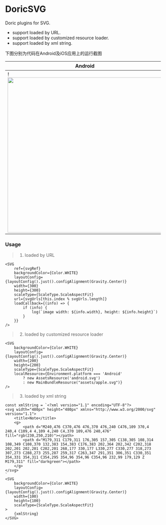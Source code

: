 # DoricSVG
Doric plugins for SVG.

- support loaded by URL.
- support loaded by customized resource loader.
- support loaded by xml string.

下图分别为代码在Android及iOS应用上的运行截图

| Android | iOS |
| ---- | ---- |
| !<img src="../main/images/android.png" height="500px"/> | <img src="../main/images/iOS.png" height="500px"/>|


### Usage

> 1. loaded by URL

```
<SVG
    ref={svgRef}
    backgroundColor={Color.WHITE}
    layoutConfig={layoutConfig().just().configAlignment(Gravity.Center)}
    width={300}
    height={300}
    scaleType={ScaleType.ScaleAspectFit}
    url={svgUrls[this.index % svgUrls.length]}
    loadCallback={(info) => {
        if (info) {
            log(`image width: ${info.width}, height: ${info.height}`)
        }
    }}
/>
```

> 2. loaded by customized resource loader

```
<SVG
    backgroundColor={Color.WHITE}
    layoutConfig={layoutConfig().just().configAlignment(Gravity.Center)}
    width={200}
    height={200}
    scaleType={ScaleType.ScaleAspectFit}
    localResource={Environment.platform === 'Android'
        ? new AssetsResource('android.svg')
        : new MainBundleResource("assets/apple.svg")}
/>
```

> 3. loaded by xml string

```
const xmlString = `<?xml version="1.1" encoding="UTF-8"?>
<svg width="480px" height="480px" xmlns="http://www.w3.org/2000/svg" version="1.1">
    <title>Note</title>
    <g>
        <path d="M240,476 C370,476 476,370 476,240 C476,109 370,4 240,4 C109,4 4,109 4,240 C4,370 109,476 240,476" fill="rgb(230,250,210)"></path>
        <path d="M179,311 C179,311 176,305 157,305 C138,305 108,314 108,349 C108,370 132,383 154,383 C176,383 202,364 202,342 C202,318 202,201 202,201 C202,201 268,177 330,177 L330,277 C330,277 318,273 307,273 C288,273 255,287 259,317 C263,347 291,351 306,351 C330,351 354,331 354,311 C354,295 354,96 354,96 C354,96 232,99 179,129 Z M179,311" fill="darkgreen"></path>
    </g>
</svg>
`
<SVG
    backgroundColor={Color.WHITE}
    layoutConfig={layoutConfig().just().configAlignment(Gravity.Center)}
    width={100}
    height={100}
    scaleType={ScaleType.ScaleAspectFit}
>
    {xmlString}
</SVG>
```
